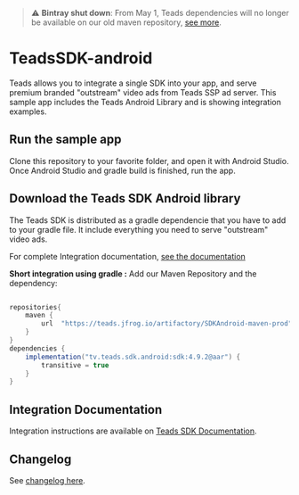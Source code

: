 > :warning:  **Bintray shut down**: From May 1, Teads dependencies will no longer be available on our old maven repository, [see more](https://github.com/teads/TeadsSDK-android/blob/master/BintraySunset.md).

# TeadsSDK-android

Teads allows you to integrate a single SDK into your app, and serve premium branded "outstream" video ads from Teads SSP ad server. This sample app includes the Teads Android Library and is showing integration examples.

## Run the sample app
Clone this repository to your favorite folder, and open it with Android Studio. Once Android Studio and gradle build is finished, run the app.

## Download the Teads SDK Android library

The Teads SDK is distributed as a gradle dependencie that you have to add to your gradle file. It include everything you need to serve "outstream" video ads.

For complete Integration documentation, [see the documentation](https://support.teads.tv/support/solutions/articles/36000165909)

**Short integration using gradle :**
Add our Maven Repository and the dependency: 
```groovy

repositories{
    maven {
        url  "https://teads.jfrog.io/artifactory/SDKAndroid-maven-prod"
    }
}
dependencies {
    implementation("tv.teads.sdk.android:sdk:4.9.2@aar") {
        transitive = true
    }
}
```


## Integration Documentation
Integration instructions are available on [Teads SDK Documentation](https://support.teads.tv/support/solutions/articles/36000165909).

## Changelog

See [changelog here](https://github.com/teads/TeadsSDK-android/blob/master/CHANGELOG.md). 
